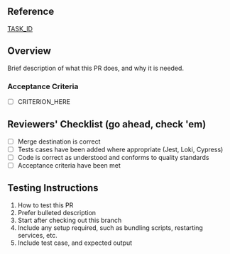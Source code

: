 ## Reference

[TASK_ID](TASK_URL)

## Overview

Brief description of what this PR does, and why it is needed.

### Acceptance Criteria

- [ ] CRITERION_HERE


## Reviewers' Checklist (go ahead, check 'em)

- [ ] Merge destination is correct
- [ ] Tests cases have been added where appropriate (Jest, Loki, Cypress)
- [ ] Code is correct as understood and conforms to quality standards
- [ ] Acceptance criteria have been met

## Testing Instructions

1. How to test this PR
2. Prefer bulleted description
3. Start after checking out this branch
4. Include any setup required, such as bundling scripts, restarting services, etc.
5. Include test case, and expected output
